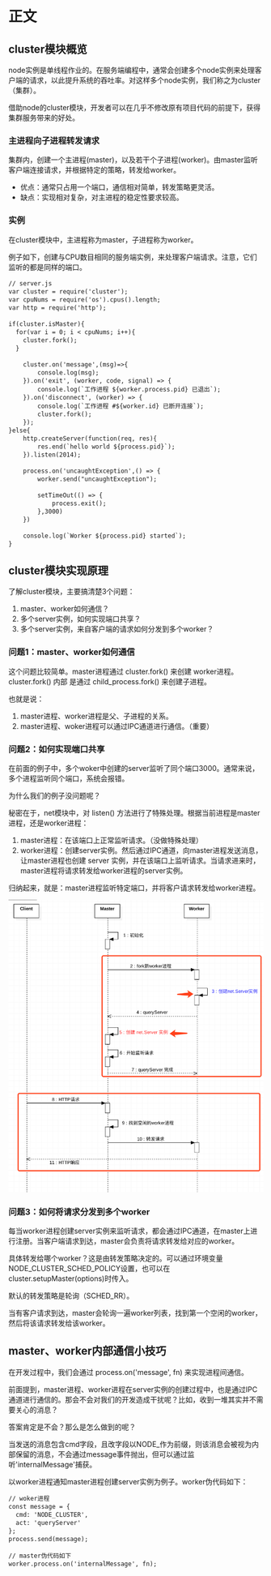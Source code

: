 # 正文

## cluster模块概览

node实例是单线程作业的。在服务端编程中，通常会创建多个node实例来处理客户端的请求，以此提升系统的吞吐率。对这样多个node实例，我们称之为cluster（集群）。

借助node的cluster模块，开发者可以在几乎不修改原有项目代码的前提下，获得集群服务带来的好处。

### 主进程向子进程转发请求

集群内，创建一个主进程(master)，以及若干个子进程(worker)。由master监听客户端连接请求，并根据特定的策略，转发给worker。

* 优点：通常只占用一个端口，通信相对简单，转发策略更灵活。
* 缺点：实现相对复杂，对主进程的稳定性要求较高。

### 实例

在cluster模块中，主进程称为master，子进程称为worker。

例子如下，创建与CPU数目相同的服务端实例，来处理客户端请求。注意，它们监听的都是同样的端口。

```()
// server.js
var cluster = require('cluster');
var cpuNums = require('os').cpus().length;
var http = require('http');

if(cluster.isMaster){
  for(var i = 0; i < cpuNums; i++){
    cluster.fork();
  }

    cluster.on('message',(msg)=>{
        console.log(msg);
    }).on('exit', (worker, code, signal) => {
        console.log(`工作进程 ${worker.process.pid} 已退出`);
    }).on('disconnect', (worker) => {
        console.log(`工作进程 #${worker.id} 已断开连接`);
        cluster.fork();
    });
}else{
    http.createServer(function(req, res){
        res.end(`hello world ${process.pid}`);
    }).listen(2014);

    process.on('uncaughtException',() => {
        worker.send("uncaughtException");

        setTimeOut(() => {
            process.exit();
        },3000)
    })

    console.log(`Worker ${process.pid} started`);
}
```

## cluster模块实现原理

了解cluster模块，主要搞清楚3个问题：

1. master、worker如何通信？
2. 多个server实例，如何实现端口共享？
3. 多个server实例，来自客户端的请求如何分发到多个worker？

### 问题1：master、worker如何通信

这个问题比较简单。master进程通过 cluster.fork() 来创建 worker进程。cluster.fork() 内部 是通过 child_process.fork() 来创建子进程。

也就是说：

1. master进程、worker进程是父、子进程的关系。
2. master进程、woker进程可以通过IPC通道进行通信。（重要）

### 问题2：如何实现端口共享

在前面的例子中，多个woker中创建的server监听了同个端口3000。通常来说，多个进程监听同个端口，系统会报错。

为什么我们的例子没问题呢？

秘密在于，net模块中，对 listen() 方法进行了特殊处理。根据当前进程是master进程，还是worker进程：

1. master进程：在该端口上正常监听请求。（没做特殊处理）
2. worker进程：创建server实例。然后通过IPC通道，向master进程发送消息，让master进程也创建 server 实例，并在该端口上监听请求。当请求进来时，master进程将请求转发给worker进程的server实例。

归纳起来，就是：master进程监听特定端口，并将客户请求转发给worker进程。

![1](./img/1.png)

### 问题3：如何将请求分发到多个worker

每当worker进程创建server实例来监听请求，都会通过IPC通道，在master上进行注册。当客户端请求到达，master会负责将请求转发给对应的worker。

具体转发给哪个worker？这是由转发策略决定的。可以通过环境变量NODE_CLUSTER_SCHED_POLICY设置，也可以在cluster.setupMaster(options)时传入。

默认的转发策略是轮询（SCHED_RR）。

当有客户请求到达，master会轮询一遍worker列表，找到第一个空闲的worker，然后将该请求转发给该worker。

## master、worker内部通信小技巧

在开发过程中，我们会通过 process.on('message', fn) 来实现进程间通信。

前面提到，master进程、worker进程在server实例的创建过程中，也是通过IPC通道进行通信的。那会不会对我们的开发造成干扰呢？比如，收到一堆其实并不需要关心的消息？

答案肯定是不会？那么是怎么做到的呢？

当发送的消息包含cmd字段，且改字段以NODE_作为前缀，则该消息会被视为内部保留的消息，不会通过message事件抛出，但可以通过监听'internalMessage'捕获。

以worker进程通知master进程创建server实例为例子。worker伪代码如下：

```()
// woker进程
const message = {
  cmd: 'NODE_CLUSTER',
  act: 'queryServer'
};
process.send(message);

// master伪代码如下
worker.process.on('internalMessage', fn);
```


